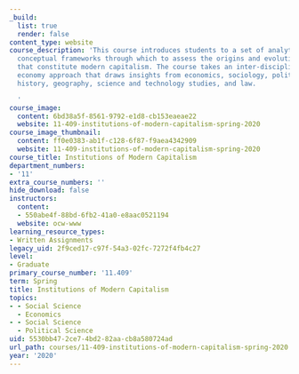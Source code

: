 ```yaml
---
_build:
  list: true
  render: false
content_type: website
course_description: 'This course introduces students to a set of analytic tools and
  conceptual frameworks through which to assess the origins and evolution of the institutions
  that constitute modern capitalism. The course takes an inter-disciplinary political
  economy approach that draws insights from economics, sociology, political science,
  history, geography, science and technology studies, and law.

  '
course_image:
  content: 6bd38a5f-8561-9792-e1d8-cb153eaeae22
  website: 11-409-institutions-of-modern-capitalism-spring-2020
course_image_thumbnail:
  content: ff0e0383-ab1f-c128-6f87-f9aea4342909
  website: 11-409-institutions-of-modern-capitalism-spring-2020
course_title: Institutions of Modern Capitalism
department_numbers:
- '11'
extra_course_numbers: ''
hide_download: false
instructors:
  content:
  - 550abe4f-88bd-6fb2-41a0-e8aac0521194
  website: ocw-www
learning_resource_types:
- Written Assignments
legacy_uid: 2f9ced17-c97f-54a3-02fc-7272f4fb4c27
level:
- Graduate
primary_course_number: '11.409'
term: Spring
title: Institutions of Modern Capitalism
topics:
- - Social Science
  - Economics
- - Social Science
  - Political Science
uid: 5530bb47-2ce7-4bd2-82aa-cb8a580724ad
url_path: courses/11-409-institutions-of-modern-capitalism-spring-2020
year: '2020'
---
```

